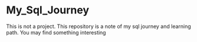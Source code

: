 # My_Sql_Journey
This is not a project. This repository is a note of my sql journey and learning path. You may find something interesting 

